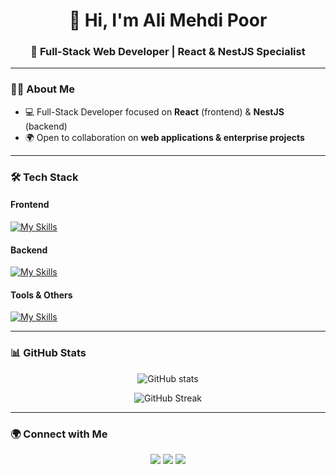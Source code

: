 <h1 align="center">👋 Hi, I'm Ali Mehdi Poor</h1>
<h3 align="center">🚀 Full-Stack Web Developer | React & NestJS Specialist</h3>

---

### 👨‍💻 About Me
- 💻 Full-Stack Developer focused on **React** (frontend) & **NestJS** (backend)  
- 🌍 Open to collaboration on **web applications & enterprise projects**  

---

### 🛠️ Tech Stack

#### Frontend  
[![My Skills](https://skillicons.dev/icons?i=react,ts,js,html,css,tailwind&theme=dark)](https://github.com/Ali-mehdi-poor)

#### Backend  
[![My Skills](https://skillicons.dev/icons?i=nestjs,nodejs,express,php,mysql,mongodb&theme=dark)](https://github.com/Ali-mehdi-poor)

#### Tools & Others  
[![My Skills](https://skillicons.dev/icons?i=git,linux,docker,nginx,postman,wordpress&theme=dark)](https://github.com/Ali-mehdi-poor)

---

### 📊 GitHub Stats
<p align="center">
  <img src="https://github-readme-stats.vercel.app/api?username=Ali-mehdi-poor&show_icons=true&theme=tokyonight" alt="GitHub stats" />
</p>

<p align="center">
  <img src="https://github-readme-streak-stats.herokuapp.com/?user=Ali-mehdi-poor&theme=tokyonight" alt="GitHub Streak" />
</p>

---

### 🌍 Connect with Me
<p align="center">
  <a href="https://github.com/Ali-mehdi-poor"><img src="https://img.shields.io/badge/GitHub-000000?style=for-the-badge&logo=github&logoColor=white"/></a>
  <a href="mailto:ali113820619@gmail.com"><img src="https://img.shields.io/badge/Email-D14836?style=for-the-badge&logo=gmail&logoColor=white"/></a>
  <a href="https://t.me/GoodVirous"><img src="https://img.shields.io/badge/Telegram-0088cc?style=for-the-badge&logo=telegram&logoColor=white"/></a>
</p>
